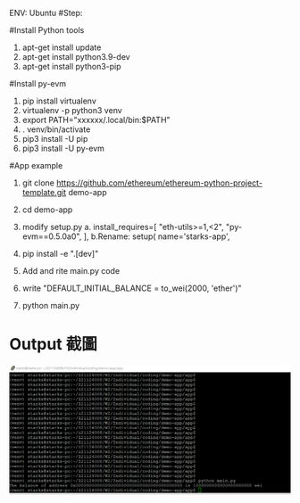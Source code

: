 
ENV: Ubuntu
#Step:

#Install Python tools
1. apt-get install update
2. apt-get install python3.9-dev
3. apt-get install python3-pip

#Install py-evm
1. pip install virtualenv
2. virtualenv -p python3 venv
3. export PATH="xxxxxx/.local/bin:$PATH"
4. . venv/bin/activate
5. pip3 install -U pip
6. pip3 install -U py-evm

#App example
1. git clone https://github.com/ethereum/ethereum-python-project-template.git demo-app
2. cd demo-app
3. modify setup.py
   a. install_requires=[
         "eth-utils>=1,<2",
         "py-evm==0.5.0a0",
	],
   b.Rename:
	setup(
	    name='starks-app',
 
4. pip install -e ".[dev]"	
5. Add and rite main.py code
6. write "DEFAULT_INITIAL_BALANCE = to_wei(2000, 'ether')"
7. python main.py


# Output 截圖
![](./picture.png)

